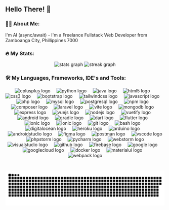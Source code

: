 <h2 align="left">Hello There! 👋</h2>

<h3 align="left"> 🧑‍💻 About Me: </h3>
<p align="left">I'm Al (async/await) - I'm a Freelance Fullstack Web Developer from Zamboanga City, Phillippines 7000</p>

###
<h3 align="left">🔥 My Stats: </h3>
<div align="center">
  <img src="https://github-readme-stats.vercel.app/api?username=artsndev&hide_title=false&hide_rank=false&show_icons=true&include_all_commits=true&count_private=true&disable_animations=false&theme=vue-dark&locale=en&hide_border=false" height="150" alt="stats graph"  />
  <img src="https://streak-stats.demolab.com?user=artsndev&locale=en&mode=daily&theme=vue-dark&hide_border=false&border_radius=5" height="150" alt="streak graph"  />
</div>

###
<h3 align="left">🛠 My Languages, Frameworks, IDE's and Tools:</h3>
<div align="center">
  <img src="https://cdn.jsdelivr.net/gh/devicons/devicon/icons/cplusplus/cplusplus-original.svg" height="35" alt="cplusplus logo"  />
  <img width="12" />
  <img src="https://cdn.jsdelivr.net/gh/devicons/devicon/icons/python/python-original.svg" height="35" alt="python logo"  />
  <img width="12" />
  <img src="https://cdn.jsdelivr.net/gh/devicons/devicon/icons/java/java-original.svg" height="35" alt="java logo"  />
  <img width="12" />
  <img src="https://cdn.jsdelivr.net/gh/devicons/devicon/icons/html5/html5-original.svg" height="35" alt="html5 logo"  />
  <img width="12" />
  <img src="https://cdn.jsdelivr.net/gh/devicons/devicon/icons/css3/css3-original.svg" height="35" alt="css3 logo"  />
  <img width="12" />
  <img src="https://cdn.jsdelivr.net/gh/devicons/devicon/icons/bootstrap/bootstrap-original.svg" height="35" alt="bootstrap logo"  />
  <img width="12" />
  <img src="https://cdn.simpleicons.org/tailwindcss/06B6D4" height="35" alt="tailwindcss logo"  />
  <img width="12" />
  <img src="https://cdn.jsdelivr.net/gh/devicons/devicon/icons/javascript/javascript-original.svg" height="35" alt="javascript logo"  />
  <img width="12" />
  <img src="https://cdn.jsdelivr.net/gh/devicons/devicon/icons/php/php-original.svg" height="35" alt="php logo"  />
  <img width="12" />
  <img src="https://skillicons.dev/icons?i=mysql" height="35" alt="mysql logo"  />
  <img width="12" />
  <img src="https://skillicons.dev/icons?i=postgres" height="35" alt="postgresql logo"  />
  <img width="12" />
  <img src="https://cdn.jsdelivr.net/gh/devicons/devicon/icons/npm/npm-original-wordmark.svg" height="35" alt="npm logo"  />
  <img width="12" />
  <img src="https://cdn.jsdelivr.net/gh/devicons/devicon/icons/composer/composer-original.svg" height="35" alt="composer logo"  />
  <img width="12" />
  <img src="https://cdn.simpleicons.org/laravel/FF2D20" height="35" alt="laravel logo"  />
  <img width="12" />
  <img src="https://cdn.jsdelivr.net/gh/devicons/devicon@latest/icons/vitejs/vitejs-original.svg" height="35" alt="vite logo"  />
  <img width="12" />
  <img src="https://cdn.jsdelivr.net/gh/devicons/devicon/icons/mongodb/mongodb-original.svg" height="35" alt="mongodb logo"  />
  <img width="12" />
  <img src="https://skillicons.dev/icons?i=express" height="35" alt="express logo"  />
  <img width="12" />
  <img src="https://cdn.jsdelivr.net/gh/devicons/devicon/icons/vuejs/vuejs-original.svg" height="35" alt="vuejs logo"  />
  <img width="12" />
  <img src="https://skillicons.dev/icons?i=nodejs" height="35" alt="nodejs logo"  />
  <img width="12" />
  <img src="https://cdn.jsdelivr.net/gh/devicons/devicon/icons/vuetify/vuetify-original.svg" height="35" alt="vuetify logo"  />
  <img width="12" />
  <img src="https://cdn.simpleicons.org/android/3DDC84" height="35" alt="android logo"  />
  <img width="12" />
  <img src="https://skillicons.dev/icons?i=gradle" height="35" alt="gradle logo"  />
  <img width="12" />
  <img src="https://cdn.jsdelivr.net/gh/devicons/devicon/icons/dart/dart-original.svg" height="35" alt="dart logo"  />
  <img width="12" />
  <img src="https://cdn.jsdelivr.net/gh/devicons/devicon/icons/flutter/flutter-original.svg" height="35" alt="flutter logo"  />
  <img width="12" />
  <img src="https://cdn.simpleicons.org/ionic/3880FF" height="35" alt="ionic logo"  />
  <img width="12" />
  <img src="https://cdn.jsdelivr.net/gh/devicons/devicon@latest/icons/capacitor/capacitor-plain.svg" height="35" alt="ionic logo"  />
  <img width="12" />
  <img src="https://cdn.jsdelivr.net/gh/devicons/devicon/icons/git/git-original.svg" height="35" alt="git logo"  />
  <img width="12" />
  <img src="https://skillicons.dev/icons?i=bash" height="35" alt="bash logo"  />
  <img width="12" />
  <img src="https://cdn.jsdelivr.net/gh/devicons/devicon/icons/digitalocean/digitalocean-original.svg" height="35" alt="digitalocean logo"  />
  <img width="12" />
  <img src="https://cdn.jsdelivr.net/gh/devicons/devicon/icons/heroku/heroku-original.svg" height="35" alt="heroku logo"  />
  <img width="12" />
  <img src="https://cdn.jsdelivr.net/gh/devicons/devicon/icons/arduino/arduino-original.svg" height="35" alt="arduino logo"  />
  <img width="12" />
  <img src="https://cdn.jsdelivr.net/gh/devicons/devicon/icons/androidstudio/androidstudio-original.svg" height="35" alt="androidstudio logo"  />
  <img width="12" />
  <img src="https://skillicons.dev/icons?i=figma" height="35" alt="figma logo"  />
  <img width="12" />
  <img src="https://skillicons.dev/icons?i=postman" height="35" alt="postman logo"  />
  <img width="12" />
  <img src="https://skillicons.dev/icons?i=vscode" height="35" alt="vscode logo"  />
  <img width="12" />
  <img src="https://cdn.jsdelivr.net/gh/devicons/devicon/icons/phpstorm/phpstorm-original.svg" height="35" alt="phpstorm logo"  />
  <img width="12" />
  <img src="https://cdn.jsdelivr.net/gh/devicons/devicon/icons/pycharm/pycharm-original.svg" height="35" alt="pycharm logo"  />
  <img width="12" />
  <img src="https://cdn.jsdelivr.net/gh/devicons/devicon/icons/webstorm/webstorm-original.svg" height="35" alt="webstorm logo"  />
  <img width="12" />
  <img src="https://skillicons.dev/icons?i=visualstudio" height="35" alt="visualstudio logo"  />
  <img width="12" />
  <img src="https://skillicons.dev/icons?i=github" height="35" alt="github logo"  />
  <img width="12" />
  <img src="https://cdn.jsdelivr.net/gh/devicons/devicon/icons/firebase/firebase-plain.svg" height="35" alt="firebase logo"  />
  <img width="12" />
  <img src="https://cdn.jsdelivr.net/gh/devicons/devicon/icons/google/google-original.svg" height="35" alt="google logo"  />
  <img width="12" />
  <img src="https://cdn.jsdelivr.net/gh/devicons/devicon/icons/googlecloud/googlecloud-original.svg" height="35" alt="googlecloud logo"  />
  <img width="12" />
  <img src="https://cdn.jsdelivr.net/gh/devicons/devicon/icons/docker/docker-original.svg" height="35" alt="docker logo"  />
  <img width="12" />
  <img src="https://cdn.jsdelivr.net/gh/devicons/devicon/icons/materialui/materialui-original.svg" height="35" alt="materialui logo"  />
  <img width="12" />
  <img src="https://cdn.jsdelivr.net/gh/devicons/devicon/icons/webpack/webpack-original.svg" height="35" alt="webpack logo"  />
</div>

###
<br clear="both" >
<img src="https://raw.githubusercontent.com/rubickking04/rubickking04/output/snake.svg" alt="Snake animation" />

###
<br clear="both">
<!-- <a href="https://gitroll.io/profile/uz67D5mBvFTNSsCeZEqe1UY8Xgzm2" target="_blank"><img src="https://gitroll.io/api/badges/profiles/v1/uz67D5mBvFTNSsCeZEqe1UY8Xgzm2" alt="GitRoll Profile Badge"/></a> -->
<br clear="both">


<!--  ![Listening to on Spotify](https://spotify-github-profile.vercel.app/api/view?uid=22vl3bkkrt5bsebefegy4kr3a&cover_image=true&theme=default&show_offline=false&background_color=121212&interchange=false) -->



<!--<div align="center">
  <a href="https://www.linkedin.com/in/al-fhaigar-usman-108812193/" target="_blank">
    <img src="https://raw.githubusercontent.com/maurodesouza/profile-readme-generator/master/src/assets/icons/social/linkedin/default.svg" width="52" height="40" alt="linkedin logo"  />
  </a>
  <a href="https://twitter.com/rubickking04" target="_blank">
    <img src="https://raw.githubusercontent.com/maurodesouza/profile-readme-generator/master/src/assets/icons/social/twitter/default.svg" width="52" height="40" alt="twitter logo"  />
  </a>
  <a href="https://www.instagram.com/artsn.dev/" target="_blank">
    <img src="https://raw.githubusercontent.com/maurodesouza/profile-readme-generator/master/src/assets/icons/social/instagram/default.svg" width="52" height="40" alt="instagram logo"  />
  </a>
  <a href="https://www.facebook.com/artisandev04/" target="_blank">
    <img src="https://raw.githubusercontent.com/maurodesouza/profile-readme-generator/master/src/assets/icons/social/facebook/default.svg" width="52" height="40" alt="facebook logo"  />
  </a>
</div> -->
